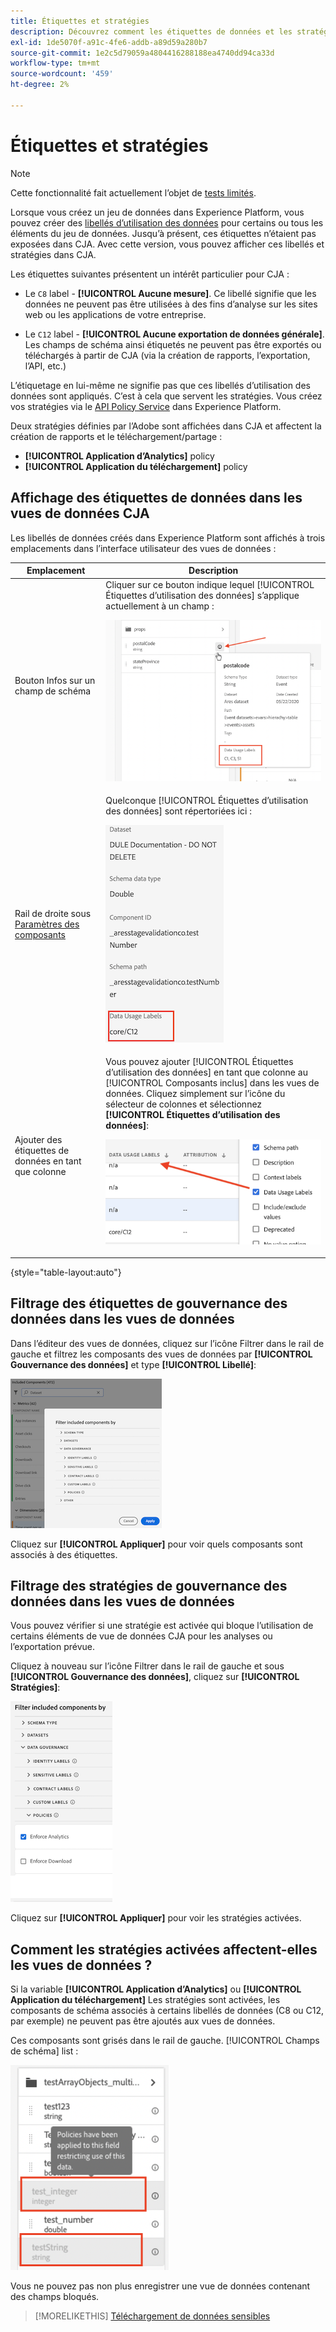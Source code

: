 ```yaml
---
title: Étiquettes et stratégies
description: Découvrez comment les étiquettes de données et les stratégies définies dans AEP affectent les vues de données et les rapports dans CJA.
exl-id: 1de5070f-a91c-4fe6-addb-a89d59a280b7
source-git-commit: 1e2c5d79059a4804416288188ea4740dd94ca33d
workflow-type: tm+mt
source-wordcount: '459'
ht-degree: 2%

---
```


# Étiquettes et stratégies

>[!NOTE]
>
>Cette fonctionnalité fait actuellement l’objet de [tests limités](/help/release-notes/releases.md).

Lorsque vous créez un jeu de données dans Experience Platform, vous pouvez créer des [libellés d’utilisation des données](https://experienceleague.adobe.com/docs/experience-platform/data-governance/labels/reference.html?lang=en) pour certains ou tous les éléments du jeu de données. Jusqu’à présent, ces étiquettes n’étaient pas exposées dans CJA. Avec cette version, vous pouvez afficher ces libellés et stratégies dans CJA.

Les étiquettes suivantes présentent un intérêt particulier pour CJA :

* Le `C8` label - **[!UICONTROL Aucune mesure]**. Ce libellé signifie que les données ne peuvent pas être utilisées à des fins d’analyse sur les sites web ou les applications de votre entreprise.

* Le `C12` label - **[!UICONTROL Aucune exportation de données générale]**. Les champs de schéma ainsi étiquetés ne peuvent pas être exportés ou téléchargés à partir de CJA (via la création de rapports, l’exportation, l’API, etc.)

L’étiquetage en lui-même ne signifie pas que ces libellés d’utilisation des données sont appliqués. C’est à cela que servent les stratégies. Vous créez vos stratégies via le [API Policy Service](https://experienceleague.adobe.com/docs/experience-platform/data-governance/api/overview.html?lang=en) dans Experience Platform.

Deux stratégies définies par l’Adobe sont affichées dans CJA et affectent la création de rapports et le téléchargement/partage :

* **[!UICONTROL Application d’Analytics]** policy
* **[!UICONTROL Application du téléchargement]** policy

## Affichage des étiquettes de données dans les vues de données CJA

Les libellés de données créés dans Experience Platform sont affichés à trois emplacements dans l’interface utilisateur des vues de données :

| Emplacement | Description |
| --- | --- |
| Bouton Infos sur un champ de schéma | Cliquer sur ce bouton indique lequel [!UICONTROL Étiquettes d’utilisation des données] s’applique actuellement à un champ :<p>![](assets/data-label-left.png) |
| Rail de droite sous [Paramètres des composants](/help/data-views/component-settings/overview.md) | Quelconque [!UICONTROL Étiquettes d’utilisation des données] sont répertoriées ici :<p>![](assets/data-label-right.png) |
| Ajouter des étiquettes de données en tant que colonne | Vous pouvez ajouter [!UICONTROL Étiquettes d’utilisation des données] en tant que colonne au [!UICONTROL Composants inclus] dans les vues de données. Cliquez simplement sur l’icône du sélecteur de colonnes et sélectionnez **[!UICONTROL Étiquettes d’utilisation des données]**:<p>![](assets/data-label-column.png) |

{style=&quot;table-layout:auto&quot;}

## Filtrage des étiquettes de gouvernance des données dans les vues de données

Dans l’éditeur des vues de données, cliquez sur l’icône Filtrer dans le rail de gauche et filtrez les composants des vues de données par **[!UICONTROL Gouvernance des données]** et type **[!UICONTROL Libellé]**:

![](assets/filter-labels.png)

Cliquez sur **[!UICONTROL Appliquer]** pour voir quels composants sont associés à des étiquettes.

## Filtrage des stratégies de gouvernance des données dans les vues de données

Vous pouvez vérifier si une stratégie est activée qui bloque l’utilisation de certains éléments de vue de données CJA pour les analyses ou l’exportation prévue.

Cliquez à nouveau sur l’icône Filtrer dans le rail de gauche et sous **[!UICONTROL Gouvernance des données]**, cliquez sur **[!UICONTROL Stratégies]**:

![](assets/filter-policies.png)

Cliquez sur **[!UICONTROL Appliquer]** pour voir les stratégies activées.

## Comment les stratégies activées affectent-elles les vues de données ?

Si la variable **[!UICONTROL Application d’Analytics]** ou **[!UICONTROL Application du téléchargement]** Les stratégies sont activées, les composants de schéma associés à certains libellés de données (C8 ou C12, par exemple) ne peuvent pas être ajoutés aux vues de données.

Ces composants sont grisés dans le rail de gauche. [!UICONTROL Champs de schéma] list :

![](assets/component-greyed.png)

Vous ne pouvez pas non plus enregistrer une vue de données contenant des champs bloqués.

>[!MORELIKETHIS]
>[Téléchargement de données sensibles](/help/analysis-workspace/curate-share/download-send.md)
